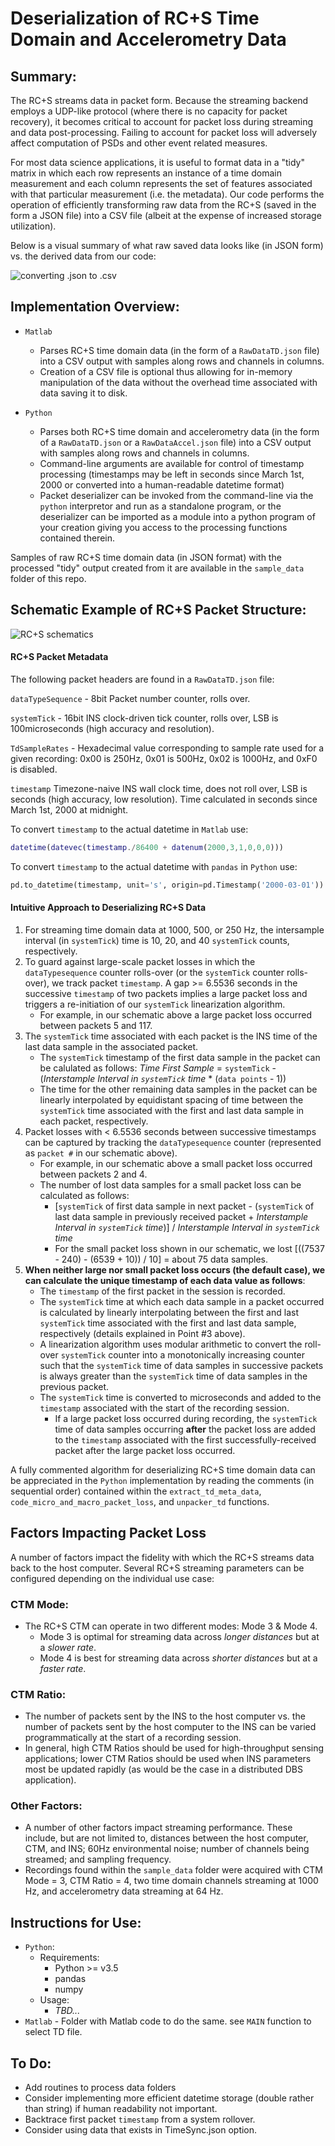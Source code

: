 Deserialization of RC+S Time Domain and Accelerometry Data
==

Summary: 
-------------

The RC+S streams data in packet form. Because the streaming backend employs a UDP-like protocol (where there is no capacity for packet recovery), it becomes critical to account for packet loss during streaming and data post-processing. Failing to account for packet loss will adversely affect computation of PSDs and other event related measures.

For most data science applications, it is useful to format data in a "tidy" matrix in which each row represents an instance of a time domain measurement and each column represents the set of features associated with that particular measurement (i.e. the metadata). Our code performs the operation of efficiently transforming raw data from the RC+S (saved in the form a JSON file) into a CSV file (albeit at the expense of increased storage utilization).

Below is a visual summary of what raw saved data looks like (in JSON form) vs. the derived data from our code:

![converting .json to .csv](figures/conversion.jpg)

Implementation Overview: 
-------------

* `Matlab`
	* Parses RC+S time domain data (in the form of a `RawDataTD.json` file) into a CSV output with samples along rows and channels in columns.
	* Creation of a CSV file is optional thus allowing for in-memory manipulation of the data without the overhead time associated with data saving it to disk.

* `Python`
	* Parses both RC+S time domain and accelerometry data (in the form of a `RawDataTD.json` or a `RawDataAccel.json` file) into a  CSV output with samples along rows and channels in columns.
	* Command-line arguments are available for control of timestamp processing (timestamps may be left in seconds since March 1st, 2000 or converted into a human-readable datetime format)
	* Packet deserializer can be invoked from the command-line via the `python` interpretor and run as a standalone program, or the deserializer can be imported as a module into a python program of your creation giving you access to the processing functions contained therein.

Samples of raw RC+S time domain data (in JSON format) with the processed "tidy" output created from it are available in the `sample_data` folder of this repo.

Schematic Example of RC+S Packet Structure: 
-------------

![RC+S schematics](figures/packet-loss.jpg)

#### RC+S Packet Metadata

The following packet headers are found in a `RawDataTD.json` file:

`dataTypeSequence` - 8bit Packet number counter, rolls over.

`systemTick` - 16bit INS clock-driven tick counter, rolls over, LSB is 100microseconds (high accuracy and resolution).

`TdSampleRates` - Hexadecimal value corresponding to sample rate used for a given recording: 0x00 is 250Hz, 0x01 is 500Hz, 0x02 is 1000Hz, and 0xF0 is disabled.   

`timestamp`  Timezone-naive INS wall clock time, does not roll over, LSB is seconds (high accuracy, low resolution). Time calculated in seconds since March 1st, 2000 at midnight.

To convert `timestamp` to the actual datetime in `Matlab` use:   
```matlab
datetime(datevec(timestamp./86400 + datenum(2000,3,1,0,0,0)))
```

To convert `timestamp` to the actual datetime with `pandas` in `Python` use:  
```python
pd.to_datetime(timestamp, unit='s', origin=pd.Timestamp('2000-03-01'))
```
#### Intuitive Approach to Deserializing RC+S Data

1. For streaming time domain data at 1000, 500, or 250 Hz, the intersample interval (in `systemTick`) time is 10, 20, and 40 `systemTick` counts, respectively.
2. To guard against large-scale packet losses in which the `dataTypesequence` counter rolls-over (or the `systemTick` counter rolls-over), we track packet `timestamp`. A gap >= 6.5536 seconds in the successive `timestamp` of two packets implies a large packet loss and triggers a re-initiation of our `systemTick` linearization algorithm.
	* For example, in our schematic above a large packet loss occurred between packets 5 and 117.
3. The `systemTick` time associated with each packet is the INS time of the last data sample in the associated packet.
	* The  `systemTick` timestamp of the first data sample in the packet can be calulated as follows: _Time First Sample_ = `systemTick` - (_Interstample Interval in `systemTick` time_ * (`data points` - 1))
	* The time for the other remaining data samples in the packet can be linearly interpolated by equidistant spacing of time between the `systemTick` time associated with the first and last data sample in each packet, respectively.
4. Packet losses with < 6.5536 seconds between successive timestamps can be captured by tracking the `dataTypesequence` counter (represented as `packet #` in our schematic above). 
	* For example, in our schematic above a small packet loss occurred between packets 2 and 4.
	* The number of lost data samples for a small packet loss can be calculated as follows:
		* [`systemTick` of first data sample in next packet - (`systemTick` of last data sample in previously received packet + _Interstample Interval in `systemTick` time_)] / _Interstample Interval in `systemTick` time_
		* For the small packet loss shown in our schematic, we lost [((7537 - 240) - (6539 + 10)) / 10] = about 75 data samples.
5. __When neither large nor small packet loss occurs (the default case), we can calculate the unique timestamp of each data value as follows__:
	* The `timestamp` of the first packet in the session is recorded.
	* The `systemTick` time at which each data sample in a packet occurred is calculated by linearly interpolating between the first and last `systemTick` time associated with the first and last data sample, respectively (details explained in Point #3 above).
	* A linearization algorithm uses modular arithmetic to convert the roll-over `systemTick` counter into a monotonically increasing counter such that the `systemTick` time of data samples in successive packets is always greater than the `systemTick` time of data samples in the previous packet.
	* The `systemTick` time is converted to microseconds and added to the `timestamp` associated with the start of the recording session. 
		* If a large packet loss occurred during recording, the `systemTick` time of data samples occurring __after__ the packet loss are added to the `timestamp` associated with the first successfully-received packet after the large packet loss occurred.

A fully commented algorithm for deserializing RC+S time domain data can be appreciated in the `Python` implementation by reading the comments (in sequential order) contained within the `extract_td_meta_data`, `code_micro_and_macro_packet_loss`, and `unpacker_td` functions.

Factors Impacting Packet Loss
-------------

A number of factors impact the fidelity with which the RC+S streams data back to the host computer. Several RC+S streaming parameters can be configured depending on the individual use case:

### CTM Mode:

* The RC+S CTM can operate in two different modes: Mode 3 & Mode 4. 
	* Mode 3 is optimal for streaming data across _longer distances_ but at a _slower rate_.
	* Mode 4 is best for streaming data across _shorter distances_ but at a _faster rate_.

### CTM Ratio:

* The number of packets sent by the INS to the host computer vs. the number of packets sent by the host computer to the INS can be varied programmatically at the start of a recording session.
* In general, high CTM Ratios should be used for high-throughput sensing applications; lower CTM Ratios should be used when INS parameters most be updated rapidly (as would be the case in a distributed DBS application).

### Other Factors:

* A number of other factors impact streaming performance. These include, but are not limited to, distances between the host computer, CTM, and INS; 60Hz environmental noise; number of channels being streamed; and sampling frequency.
* Recordings found within the `sample_data` folder were acquired with CTM Mode = 3, CTM Ratio = 4, two time domain channels streaming at 1000 Hz, and accelerometry data streaming at 64 Hz.

## Instructions for Use:

* `Python`:
	* Requirements:
		* Python >= v3.5
		* pandas
		* numpy
	* Usage:
		* _TBD..._
* `Matlab` - Folder with Matlab code to do the same. see `MAIN` function to select TD file. 

To Do: 
-------------
* Add routines to process data folders 
* Consider implementing more efficient datetime storage (double rather than string) if human readability not important. 
* Backtrace first packet `timestamp` from a system rollover. 
* Consider using data that exists in TimeSync.json option.
